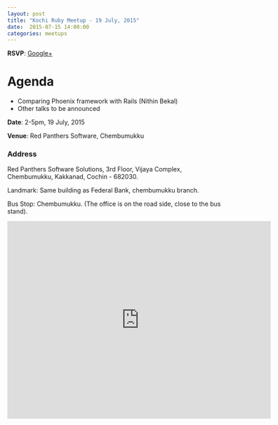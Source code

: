 ```yaml
---
layout: post
title: "Kochi Ruby Meetup - 19 July, 2015"
date:  2015-07-15 14:00:00
categories: meetups
---
```


**RSVP**: [Google+](https://plus.google.com/events/cdhv1hpgv7qk74kolme9ah73800)

# Agenda

* Comparing Phoenix framework with Rails (Nithin Bekal)
* Other talks to be announced﻿

**Date**: 2-5pm, 19 July, 2015

**Venue**: Red Panthers Software, Chembumukku

### Address

Red Panthers Software Solutions,
3rd Floor, Vijaya Complex,
Chembumukku, Kakkanad,
Cochin - 682030.

Landmark: Same building as Federal Bank, chembumukku branch.

Bus Stop: Chembumukku. (The office is on the road side, close to the bus stand).

<iframe src="https://www.google.com/maps/embed?pb=!1m14!1m8!1m3!1d491.13368008387215!2d76.32293928472673!3d10.011123013051687!3m2!1i1024!2i768!4f13.1!3m3!1m2!1s0x3b080cfc6e54aa05%3A0xad82389814ee4d11!2sRed+Panthers!5e0!3m2!1sen!2sin!4v1426303712881" width="600" height="450" frameborder="0" style="border:0"></iframe>

